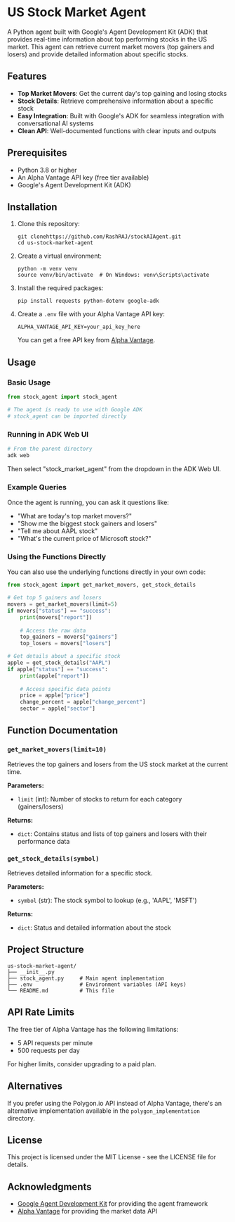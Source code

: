 # US Stock Market Agent

A Python agent built with Google's Agent Development Kit (ADK) that provides real-time information about top performing stocks in the US market. This agent can retrieve current market movers (top gainers and losers) and provide detailed information about specific stocks.

## Features

- **Top Market Movers**: Get the current day's top gaining and losing stocks
- **Stock Details**: Retrieve comprehensive information about a specific stock
- **Easy Integration**: Built with Google's ADK for seamless integration with conversational AI systems
- **Clean API**: Well-documented functions with clear inputs and outputs

## Prerequisites

- Python 3.8 or higher
- An Alpha Vantage API key (free tier available)
- Google's Agent Development Kit (ADK)

## Installation

1. Clone this repository:
   ```
   git clonehttps://github.com/RashRAJ/stockAIAgent.git
   cd us-stock-market-agent
   ```

2. Create a virtual environment:
   ```
   python -m venv venv
   source venv/bin/activate  # On Windows: venv\Scripts\activate
   ```

3. Install the required packages:
   ```
   pip install requests python-dotenv google-adk
   ```

4. Create a `.env` file with your Alpha Vantage API key:
   ```
   ALPHA_VANTAGE_API_KEY=your_api_key_here
   ```
   You can get a free API key from [Alpha Vantage](https://www.alphavantage.co/support/#api-key).

## Usage

### Basic Usage

```python
from stock_agent import stock_agent

# The agent is ready to use with Google ADK
# stock_agent can be imported directly
```

### Running in ADK Web UI

```bash
# From the parent directory
adk web
```

Then select "stock_market_agent" from the dropdown in the ADK Web UI.

### Example Queries

Once the agent is running, you can ask it questions like:

- "What are today's top market movers?"
- "Show me the biggest stock gainers and losers"
- "Tell me about AAPL stock"
- "What's the current price of Microsoft stock?"

### Using the Functions Directly

You can also use the underlying functions directly in your own code:

```python
from stock_agent import get_market_movers, get_stock_details

# Get top 5 gainers and losers
movers = get_market_movers(limit=5)
if movers["status"] == "success":
    print(movers["report"])
    
    # Access the raw data
    top_gainers = movers["gainers"]
    top_losers = movers["losers"]

# Get details about a specific stock
apple = get_stock_details("AAPL")
if apple["status"] == "success":
    print(apple["report"])
    
    # Access specific data points
    price = apple["price"]
    change_percent = apple["change_percent"]
    sector = apple["sector"]
```

## Function Documentation

### `get_market_movers(limit=10)`

Retrieves the top gainers and losers from the US stock market at the current time.

**Parameters:**
- `limit` (int): Number of stocks to return for each category (gainers/losers)

**Returns:**
- `dict`: Contains status and lists of top gainers and losers with their performance data

### `get_stock_details(symbol)`

Retrieves detailed information for a specific stock.

**Parameters:**
- `symbol` (str): The stock symbol to lookup (e.g., 'AAPL', 'MSFT')

**Returns:**
- `dict`: Status and detailed information about the stock

## Project Structure

```
us-stock-market-agent/
├── __init__.py
├── stock_agent.py     # Main agent implementation
├── .env               # Environment variables (API keys)
└── README.md          # This file
```

## API Rate Limits

The free tier of Alpha Vantage has the following limitations:
- 5 API requests per minute
- 500 requests per day

For higher limits, consider upgrading to a paid plan.

## Alternatives

If you prefer using the Polygon.io API instead of Alpha Vantage, there's an alternative implementation available in the `polygon_implementation` directory.

## License

This project is licensed under the MIT License - see the LICENSE file for details.

## Acknowledgments

- [Google Agent Development Kit](https://github.com/google-ai/agent-development-kit) for providing the agent framework
- [Alpha Vantage](https://www.alphavantage.co/) for providing the market data API